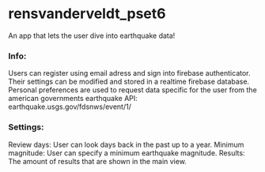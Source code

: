 # rensvanderveldt_pset6
An app that lets the user dive into earthquake data!

### Info:
Users can register using email adress and sign into firebase authenticator. Their settings can be modified and stored in a
realtime firebase database. Personal preferences are used to request data specific for the user from the american
governments earthquake API: earthquake.usgs.gov/fdsnws/event/1/

### Settings:
Review days: User can look days back in the past up to a year.
Minimum magnitude: User can specify a minimum earthquake magnitude.
Results: The amount of results that are shown in the main view.
